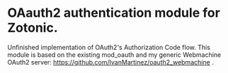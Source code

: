 OAauth2 authentication module for Zotonic.
=====================================

Unfinished implementation of OAuth2's Authorization Code flow.
This module is based on the existing mod_oauth and my generic Webmachine OAuth2 server: https://github.com/IvanMartinez/oauth2_webmachine .

